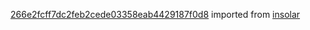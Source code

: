 [266e2fcff7dc2feb2cede03358eab4429187f0d8](https://github.com/insolar/insolar/commit/266e2fcff7dc2feb2cede03358eab4429187f0d8) imported from [insolar](https://github.com/insolar/insolar)
